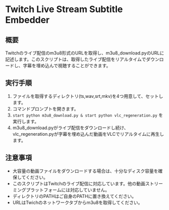 # Twitch Live Stream Subtitle Embedder

## 概要

Twitchのライブ配信のm3u8形式のURLを取得し、m3u8_download.pyのURLに記述します。このスクリプトは、取得したライブ配信をリアルタイムでダウンロードし、字幕を埋め込んで視聴することができます。

## 実行手順
1. ファイルを取得するディレクトリ(ts,wav,srt,mkv)を4つ用意して、セットします。
2. コマンドプロンプトを開きます。
3. `start python m3u8_download.py & start python vlc_regeneration.py` を実行します。
4. m3u8_download.pyがライブ配信をダウンロードし続け、vlc_regeneration.pyが字幕を埋め込んだ動画をVLCでリアルタイムに再生します。

## 注意事項

- 大容量の動画ファイルをダウンロードする場合は、十分なディスク容量を確保してください。
- このスクリプトはTwitchのライブ配信に対応しています。他の動画ストリーミングプラットフォームには対応していません。
- ディレクトリのPATHはご自身のPATHに置き換えてください。
- URLはTwichのネットワークタブからm3u8を取得してください。
